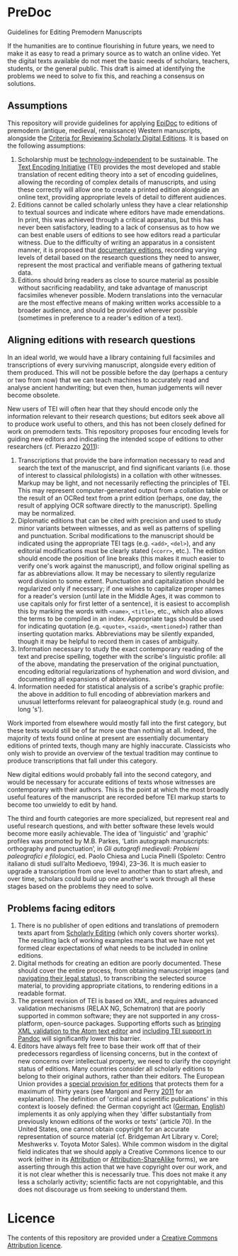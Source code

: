 # PreDoc
Guidelines for Editing Premodern Manuscripts

If the humanities are to continue flourishing in future years, we need to make it as easy to read a primary source as to watch an online video. Yet the digital texts available do not meet the basic needs of scholars, teachers, students, or the general public. This draft is aimed at identifying the problems we need to solve to fix this, and reaching a consensus on solutions.

## Assumptions

This repository will provide guidelines for applying [EpiDoc](http://epidoc.sourceforge.net) to editions of premodern (antique, medieval, renaissance) Western manuscripts, alongside the [Criteria for Reviewing Scholarly Digital Editions](http://ride.i-d-e.de/reviewers/catalogue-criteria-for-reviewing-scholarly-digital-editions/). It is based on the following assumptions:

1. Scholarship must be [technology-independent](http://neelsmith.github.io/dh101/checklist/) to be sustainable. The [Text Encoding Initiative](http://books.openedition.org/oep/690) (TEI) provides the most developed and stable translation of recent editing theory into a set of encoding guidelines, allowing the recording of complex details of manuscripts, and using these correctly will allow one to create a printed edition alongside an online text, providing appropriate levels of detail to different audiences.
2. Editions cannot be called scholarly unless they have a clear relationship to textual sources and indicate where editors have made emendations. In print, this was achieved through a critical apparatus, but this has never been satisfactory, leading to a lack of consensus as to how we can best enable users of editions to see how editors read a particular witness. Due to the difficulty of writing an apparatus in a consistent manner, it is proposed that [documentary editions](http://scholarlyediting.org/2014/essays/essay.pierazzo.html), recording varying levels of detail based on the research questions they need to answer, represent the most practical and verifiable means of gathering textual data.
3. Editions should bring readers as close to source material as possible without sacrificing readability, and take advantage of manuscript facsimiles whenever possible. Modern translations into the vernacular are the most effective means of making written works accessible to a broader audience, and should be provided wherever possible (sometimes in preference to a reader's edition of a text).

## Aligning editions with research questions

In an ideal world, we would have a library containing full facsimiles and transcriptions of every surviving manuscript, alongside every edition of them produced. This will not be possible before the day (perhaps a century or two from now) that we can teach machines to accurately read and analyse ancient handwriting; but even then, human judgements will never become obsolete.

New users of TEI will often hear that they should encode only the information relevant to their research questions; but editors seek above all to produce work useful to others, and this has not been closely defined for work on premodern texts. This repository proposes four encoding levels for guiding new editors and indicating the intended scope of editions to other researchers (cf. Pierazzo [2011](https://doi.org/10.1093/llc/fqr033)):

1. Transcriptions that provide the bare information necessary to read and search the text of the manuscript, and find significant variants (i.e. those of interest to classical philologists) in a collation with other witnesses. Markup may be light, and not necessarily reflecting the principles of TEI. This may represent computer-generated output from a collation table or the result of an OCRed text from a print edition (perhaps, one day, the result of applying OCR software directly to the manuscript). Spelling may be normalized.
2. Diplomatic editions that can be cited with precision and used to study minor variants between witnesses, and as well as patterns of spelling and punctuation. Scribal modifications to the manuscript should be indicated using the appropriate TEI tags (e.g. `<add>`, `<del>`), and any editorial modifications must be clearly stated (`<corr>`, etc.). The edition should encode the position of line breaks (this makes it much easier to verify one's work against the manuscript), and follow original spelling as far as abbreviations allow. It may be necessary to silently regularize word division to some extent. Punctuation and capitalization should be regularized only if necessary; if one wishes to capitalize proper names for a reader's version (until late in the Middle Ages, it was common to use capitals only for first letter of a sentence), it is easiest to accomplish this by marking the words with `<name>`, `<title>`, etc., which also allows the terms to be compiled in an index. Appropriate tags should be used for indicating quotation (e.g. `<quote>`, `<said>`, `<mentioned>`) rather than inserting quotation marks. Abbreviations may be silently expanded, though it may be helpful to record them in cases of ambiguity.
3. Information necessary to study the exact contemporary reading of the text and precise spelling, together with the scribe's linguistic profile: all of the above, mandating the preservation of the original punctuation, encoding editorial regularizations of hyphenation and word division, and documenting all expansions of abbreviations.
4. Information needed for statistical analysis of a scribe's graphic profile: the above in addition to full encoding of abbreviation markers and unusual letterforms relevant for palaeographical study (e.g. round and long 's').

Work imported from elsewhere would mostly fall into the first category, but these texts would still be of far more use than nothing at all. Indeed, the majority of texts found online at present are essentially documentary editions of printed texts, though many are highly inaccurate. Classicists who only wish to provide an overview of the textual tradition may continue to produce transcriptions that fall under this category.

New digital editions would probably fall into the second category, and would be necessary for accurate editions of texts whose witnesses are contemporary with their authors. This is the point at which the most broadly useful features of the manuscript are recorded before TEI markup starts to become too unwieldy to edit by hand.

The third and fourth categories are more specialized, but represent real and useful research questions, and with better software these levels would become more easily achievable. The idea of 'linguistic' and 'graphic' profiles was promoted by M.B. Parkes, ‘Latin autograph manuscripts: orthography and punctuation’, in *Gli autografi medievali: Problemi paleografici e filologici*, ed. Paolo Chiesa and Lucia Pinelli (Spoleto: Centro italiano di studi sull’alto Medioevo, 1994), 23–36. It is much easier to upgrade a transcription from one level to another than to start afresh, and over time, scholars could build up one another's work through all these stages based on the problems they need to solve.

## Problems facing editors

1. There is no publisher of open editions and translations of premodern texts apart from [Scholarly Editing](http://scholarlyediting.org) (which only covers shorter works). The resulting lack of working examples means that we have not yet formed clear expectations of what needs to be included in online editions.
2. Digital methods for creating an edition are poorly documented. These should cover the entire process, from obtaining manuscript images (and [navigating their legal status](https://doi.org/10.2139/ssrn.2573137)), to transcribing the selected source material, to providing appropriate citations, to rendering editions in a readable format.
3. The present revision of TEI is based on XML, and requires advanced validation mechanisms (RELAX NG, Schematron) that are poorly supported in common software; they are not supported in any cross-platform, open-source packages. Supporting efforts such as [bringing XML validation to the Atom text editor](https://atom.io/packages/linter-xmllint) and [including TEI support in Pandoc](https://github.com/jgm/pandoc/issues/2047) will significantly lower this barrier.
4. Editors have always felt free to base their work off that of their predecessors regardless of licensing concerns, but in the context of new concerns over intellectual property, we need to clarify the copyright status of editions. Many countries consider all scholarly editions to belong to their original authors, rather than their editors. The European Union provides a [special provision for editions](http://eur-lex.europa.eu/legal-content/EN/ALL/?uri=CELEX:32006L0116#d1e362-12-1) that protects them for a maximum of thirty years (see Margoni and Perry [2011](http://ssrn.com/abstract=1961535) for an explanation). The definition of 'critical and scientific publications' in this context is loosely defined: the German copyright act ([German](http://gesetze-im-internet.de/urhg/__70.html), [English](http://gesetze-im-internet.de/englisch_urhg/englisch_urhg.html#p0471)) implements it as only applying when they 'differ substantially from previously known editions of the works or texts' (article 70). In the United States, one cannot obtain copyright for an accurate representation of source material (cf. Bridgeman Art Library v. Corel; Meshwerks v. Toyota Motor Sales). While common wisdom in the digital field indicates that we should apply a Creative Commons licence to our work (either in its [Attribution](https://creativecommons.org/licences/by/4.0/) or [Attribution-ShareAlike](https://creativecommons.org/licences/by-sa/4.0/) forms), we are asserting through this action that we have copyright over our work, and it is not clear whether this is necessarily true. This does not make it any less a scholarly activity; scientific facts are not copyrightable, and this does not discourage us from seeking to understand them.

# Licence

The contents of this repository are provided under a [Creative Commons Attribution licence](https://creativecommons.org/licences/by/4.0/).
